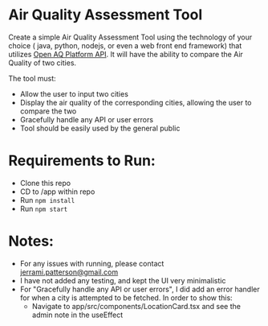# Air Quality Assessment Tool

Create a simple Air Quality Assessment Tool using the technology of your choice ( java, python, nodejs, or even a web front end framework) that utilizes [Open AQ Platform API](https://docs.openaq.org). It will have the ability to compare the Air Quality of two cities.

The tool must:

- Allow the user to input two cities
- Display the air quality of the corresponding cities, allowing the user to compare the two
- Gracefully handle any API or user errors
- Tool should be easily used by the general public

# Requirements to Run:

- Clone this repo
- CD to /app within repo
- Run `npm install`
- Run `npm start`

# Notes:

- For any issues with running, please contact jerrami.patterson@gmail.com
- I have not added any testing, and kept the UI very minimalistic
- For "Gracefully handle any API or user errors", I did add an error handler for when a city is attempted to be fetched. In order to show this:
  - Navigate to app/src/components/LocationCard.tsx and see the admin note in the useEffect
